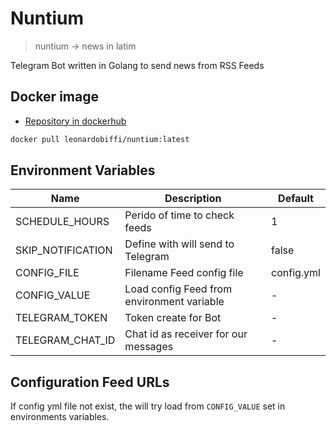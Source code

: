 # Nuntium

> nuntium -> news in latim

Telegram Bot written in Golang to send news from RSS Feeds

## Docker image

- [Repository in dockerhub](https://hub.docker.com/r/leonardobiffi/nuntium/tags)

```sh
docker pull leonardobiffi/nuntium:latest
```

## Environment Variables

| Name              | Description                                 | Default     |
|-------------------|---------------------------------------------|-------------|
| SCHEDULE_HOURS    | Perido of time to check feeds               | 1           |
| SKIP_NOTIFICATION | Define with will send to Telegram           | false       |
| CONFIG_FILE       | Filename Feed config file                   | config.yml  |
| CONFIG_VALUE      | Load config Feed from environment variable  |   -         |
| TELEGRAM_TOKEN    | Token create for Bot                        |   -         |
| TELEGRAM_CHAT_ID  | Chat id as receiver for our messages        |   -         |

## Configuration Feed URLs

If config yml file not exist, the will try load from `CONFIG_VALUE` set in environments variables.
